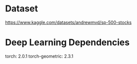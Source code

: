 # Dataset
https://www.kaggle.com/datasets/andrewmvd/sp-500-stocks
# Deep Learning Dependencies
torch: 2.0.1
torch-geometric: 2.3.1
